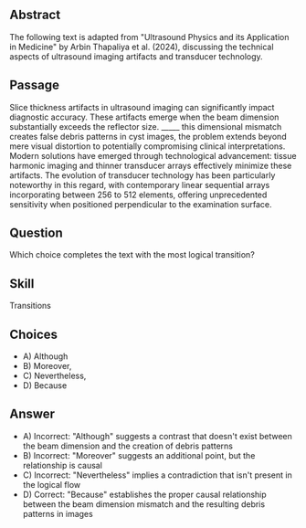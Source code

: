 ## Abstract
The following text is adapted from "Ultrasound Physics and its Application in Medicine" by Arbin Thapaliya et al. (2024), discussing the technical aspects of ultrasound imaging artifacts and transducer technology.

## Passage
Slice thickness artifacts in ultrasound imaging can significantly impact diagnostic accuracy. These artifacts emerge when the beam dimension substantially exceeds the reflector size. _____ this dimensional mismatch creates false debris patterns in cyst images, the problem extends beyond mere visual distortion to potentially compromising clinical interpretations. Modern solutions have emerged through technological advancement: tissue harmonic imaging and thinner transducer arrays effectively minimize these artifacts. The evolution of transducer technology has been particularly noteworthy in this regard, with contemporary linear sequential arrays incorporating between 256 to 512 elements, offering unprecedented sensitivity when positioned perpendicular to the examination surface.

## Question
Which choice completes the text with the most logical transition?

## Skill
Transitions

## Choices
- A) Although
- B) Moreover,
- C) Nevertheless,
- D) Because

## Answer
- A) Incorrect: "Although" suggests a contrast that doesn't exist between the beam dimension and the creation of debris patterns
- B) Incorrect: "Moreover" suggests an additional point, but the relationship is causal
- C) Incorrect: "Nevertheless" implies a contradiction that isn't present in the logical flow
- D) Correct: "Because" establishes the proper causal relationship between the beam dimension mismatch and the resulting debris patterns in images
